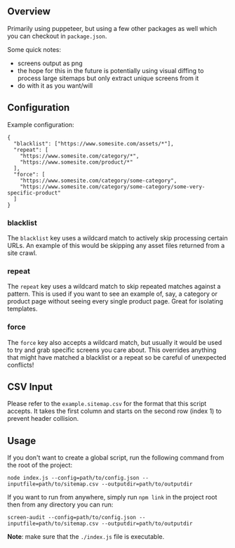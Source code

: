 ## Overview

Primarily using puppeteer, but using a few other packages as well which you can checkout in `package.json`.

Some quick notes:

- screens output as png
- the hope for this in the future is potentially using visual diffing to process large sitemaps but only extract unique screens from it
- do with it as you want/will

## Configuration

Example configuration:

```
{
  "blacklist": ["https://www.somesite.com/assets/*"],
  "repeat": [
    "https://www.somesite.com/category/*",
    "https://www.somesite.com/product/*"
  ],
  "force": [
    "https://www.somesite.com/category/some-category",
    "https://www.somesite.com/category/some-category/some-very-specific-product"
  ]
}
```

### blacklist

The `blacklist` key uses a wildcard match to actively skip processing certain URLs. An example of this would be skipping any asset files returned from a site crawl.

### repeat

The `repeat` key uses a wildcard match to skip repeated matches against a pattern. This is used if you want to see an example of, say, a category or product page without seeing every single product page. Great for isolating templates.

### force

The `force` key also accepts a wildcard match, but usually it would be used to try and grab specific screens you care about. This overrides anything that might have matched a blacklist or a repeat so be careful of unexpected conflicts!

## CSV Input

Please refer to the `example.sitemap.csv` for the format that this script accepts. It takes the first column and starts on the second row (index 1) to prevent header collision.

## Usage

If you don't want to create a global script, run the following command from the root of the project:

```
node index.js --config=path/to/config.json --inputfile=path/to/sitemap.csv --outputdir=path/to/outputdir
```

If you want to run from anywhere, simply run `npm link` in the project root then from any directory you can run:

```
screen-audit --config=path/to/config.json --inputfile=path/to/sitemap.csv --outputdir=path/to/outputdir
```

**Note**: make sure that the `./index.js` file is executable.
